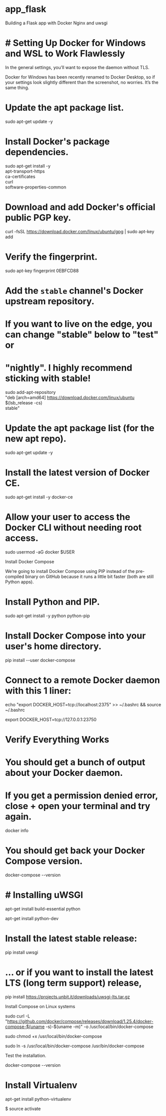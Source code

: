 # app_flask
Building a Flask app with Docker Nginx and uwsgi 

# # Setting Up Docker for Windows and WSL to Work Flawlessly ##

In the general settings, you’ll want to expose the daemon without TLS.

Docker for Windows has been recently renamed to Docker Desktop, so if your settings look slightly different than the screenshot, no worries. It’s the same thing.

# Update the apt package list.
sudo apt-get update -y

# Install Docker's package dependencies.
sudo apt-get install -y \
    apt-transport-https \
    ca-certificates \
    curl \
    software-properties-common

 # Download and add Docker's official public PGP key.
curl -fsSL https://download.docker.com/linux/ubuntu/gpg | sudo apt-key add   


# Verify the fingerprint.
sudo apt-key fingerprint 0EBFCD88

# Add the `stable` channel's Docker upstream repository.
#
# If you want to live on the edge, you can change "stable" below to "test" or
# "nightly". I highly recommend sticking with stable!
sudo add-apt-repository \
   "deb [arch=amd64] https://download.docker.com/linux/ubuntu \
   $(lsb_release -cs) \
   stable"

   # Update the apt package list (for the new apt repo).
sudo apt-get update -y


# Install the latest version of Docker CE.
sudo apt-get install -y docker-ce

# Allow your user to access the Docker CLI without needing root access.
sudo usermod -aG docker $USER

Install Docker Compose

We’re going to install Docker Compose using PIP instead of the pre-compiled binary on GitHub because it runs a little bit faster (both are still Python apps).

# Install Python and PIP.
sudo apt-get install -y python python-pip

# Install Docker Compose into your user's home directory.
pip install --user docker-compose

# Connect to a remote Docker daemon with this 1 liner:

echo "export DOCKER_HOST=tcp://localhost:2375" >> ~/.bashrc && source ~/.bashrc

export DOCKER_HOST=tcp://127.0.0.1:23750

# Verify Everything Works

# You should get a bunch of output about your Docker daemon.
# If you get a permission denied error, close + open your terminal and try again.
docker info

# You should get back your Docker Compose version.
docker-compose --version

# # Installing uWSGI ##

apt-get install build-essential python

apt-get install python-dev

# Install the latest stable release:
pip install uwsgi
# ... or if you want to install the latest LTS (long term support) release,
pip install https://projects.unbit.it/downloads/uwsgi-lts.tar.gz


Install Compose on Linux systems

sudo curl -L "https://github.com/docker/compose/releases/download/1.25.4/docker-compose-$(uname -s)-$(uname -m)" -o /usr/local/bin/docker-compose

sudo chmod +x /usr/local/bin/docker-compose

sudo ln -s /usr/local/bin/docker-compose /usr/bin/docker-compose

Test the installation.

docker-compose --version

# Install Virtualenv
apt-get install python-virtualenv

$ source activate